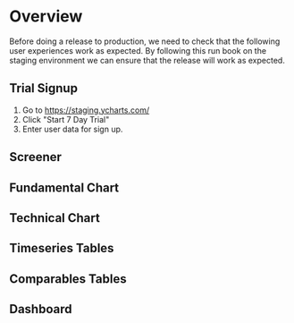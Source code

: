 # Overview
Before doing a release to production, we need to check that the following user experiences work as expected. By following this run book on the staging environment we can ensure that the release will work as expected.

## Trial Signup
1. Go to https://staging.ycharts.com/
2. Click "Start 7 Day Trial"
3. Enter user data for sign up.

## Screener

## Fundamental Chart

## Technical Chart

## Timeseries Tables

## Comparables Tables

## Dashboard



